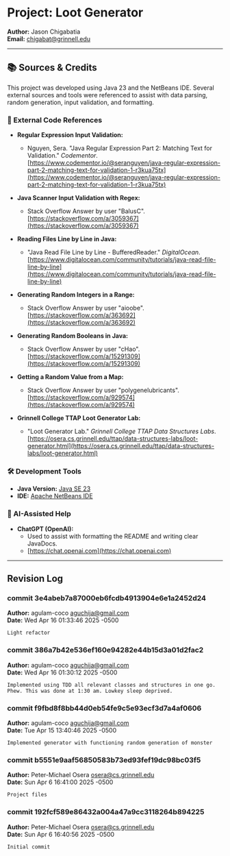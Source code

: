 # Project: Loot Generator

**Author:** Jason Chigabatia  
**Email:** chigabat@grinnell.edu

---

## 📚 Sources & Credits

This project was developed using Java 23 and the NetBeans IDE. Several external sources and tools were referenced to assist with data parsing, random generation, input validation, and formatting.

### 🔗 External Code References

- **Regular Expression Input Validation:**
  - Nguyen, Sera. "Java Regular Expression Part 2: Matching Text for Validation." *Codementor*. [https://www.codementor.io/@seranguyen/java-regular-expression-part-2-matching-text-for-validation-1-r3kua75tx](https://www.codementor.io/@seranguyen/java-regular-expression-part-2-matching-text-for-validation-1-r3kua75tx)

- **Java Scanner Input Validation with Regex:**
  - Stack Overflow Answer by user "BalusC". [https://stackoverflow.com/a/3059367](https://stackoverflow.com/a/3059367)

- **Reading Files Line by Line in Java:**
  - "Java Read File Line by Line - BufferedReader." *DigitalOcean*. [https://www.digitalocean.com/community/tutorials/java-read-file-line-by-line](https://www.digitalocean.com/community/tutorials/java-read-file-line-by-line)

- **Generating Random Integers in a Range:**
  - Stack Overflow Answer by user "aioobe". [https://stackoverflow.com/a/363692](https://stackoverflow.com/a/363692)

- **Generating Random Booleans in Java:**
  - Stack Overflow Answer by user "cHao". [https://stackoverflow.com/a/15291309](https://stackoverflow.com/a/15291309)

- **Getting a Random Value from a Map:**
  - Stack Overflow Answer by user "polygenelubricants". [https://stackoverflow.com/a/929574](https://stackoverflow.com/a/929574)

- **Grinnell College TTAP Loot Generator Lab:**
  - "Loot Generator Lab." *Grinnell College TTAP Data Structures Labs*. [https://osera.cs.grinnell.edu/ttap/data-structures-labs/loot-generator.html](https://osera.cs.grinnell.edu/ttap/data-structures-labs/loot-generator.html)

### 🛠️ Development Tools

- **Java Version:** [Java SE 23](https://www.oracle.com/java/technologies/javase/jdk23-archive-downloads.html)
- **IDE:** [Apache NetBeans IDE](https://netbeans.apache.org/)

### 🤖 AI-Assisted Help

- **ChatGPT (OpenAI):** 
  - Used to assist with formatting the README and writing clear JavaDocs.
  - [https://chat.openai.com](https://chat.openai.com)

---

## Revision Log

### commit 3e4abeb7a87000eb6fcdb4913904e6e1a2452d24
**Author:** agulam-coco <aguchija@gmail.com>  
**Date:** Wed Apr 16 01:33:46 2025 -0500  

    Light refactor

### commit 386a7b42e536ef160e94282e44b15d3a01d2fac2
**Author:** agulam-coco <aguchija@gmail.com>  
**Date:** Wed Apr 16 01:30:12 2025 -0500  

    Implemented using TDD all relevant classes and structures in one go. Phew. This was done at 1:30 am. Lowkey sleep deprived.

### commit f9fbd8f8bb44d0eb54fe9c5e93ecf3d7a4af0606
**Author:** agulam-coco <aguchija@gmail.com>  
**Date:** Tue Apr 15 13:40:46 2025 -0500  

    Implemented generator with functioning random generation of monster

### commit b5551e9aaf56850583b73ed93fef19dc98bc03f5
**Author:** Peter-Michael Osera <osera@cs.grinnell.edu>  
**Date:** Sun Apr 6 16:41:00 2025 -0500  

    Project files

### commit 192fcf589e86432a004a47a9cc3118264b894225
**Author:** Peter-Michael Osera <osera@cs.grinnell.edu>  
**Date:** Sun Apr 6 16:40:56 2025 -0500  

    Initial commit
